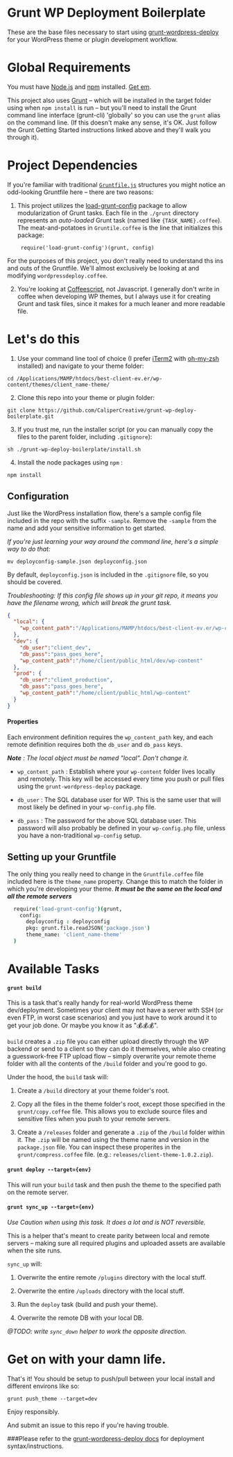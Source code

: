 Grunt WP Deployment Boilerplate
===========================

These are the base files necessary to start using [grunt-wordpress-deploy](https://github.com/CaliperCreative/grunt-wordpress-deploy) for your WordPress theme or plugin development workflow.


Global Requirements
===========================

You must have [Node.js](http://nodejs.org/) and [npm](https://www.npmjs.org/) installed. [Get em](https://docs.npmjs.com/getting-started/installing-node).

This project also uses [Grunt](http://gruntjs.com/getting-started) – which will be installed in the target folder using when `npm install` is run – but you'll need to install the Grunt command line interface (grunt-cli) 'globally' so you can use the `grunt` alias on the command line. (If this doesn't make any sense, it's OK. Just follow the Grunt Getting Started instructions linked above and they'll walk you through it).


Project Dependencies
===========================

If you're familiar with traditional [`Gruntfile.js`](http://gruntjs.com/sample-gruntfile) structures you might notice an odd-looking Gruntfile here – there are two reasons:

1. This project utilizes the [load-grunt-config](http://firstandthird.github.io/load-grunt-config/) package to allow modularization of Grunt tasks. Each file in the `./grunt` directory represents an _auto-loaded_ Grunt task (named like `{TASK_NAME}.coffee`). The meat-and-potatoes in `Gruntile.coffee` is the line that initializes this package:

        require('load-grunt-config')(grunt, config)

  For the purposes of this project, you don't really need to understand ths ins and outs of the Gruntfile. We'll almost exclusively be looking at and modifying `wordpressdeploy.coffee`.

2. You're looking at [Coffeescript](http://coffeescript.org), not Javascript. I generally don't write in coffee when developing WP themes, but I always use it for creating Grunt and task files, since it makes for a much leaner and more readable file.


Let's do this
===========================

1. Use your command line tool of choice (I prefer [iTerm2](http://iterm2.com/) with [oh-my-zsh](https://github.com/robbyrussell/oh-my-zsh) installed) and navigate to your theme folder:

  ```
  cd /Applications/MAMP/htdocs/best-client-ev.er/wp-content/themes/client_name-theme/
  ```

2. Clone this repo into your theme or plugin folder:

  ```
  git clone https://github.com/CaliperCreative/grunt-wp-deploy-boilerplate.git
  ```

3. If you trust me, run the installer script (or you can manually copy the files to the parent folder, including `.gitignore`):

  ```
  sh ./grunt-wp-deploy-boilerplate/install.sh
  ```

4. Install the node packages using `npm` :

  ```
  npm install
  ```

## Configuration

Just like the WordPress installation flow, there's a sample config file included in the repo with the suffix `-sample`. Remove the `-sample` from the name and add your sensitive information to get started.

_If you're just learning your way around the command line, here's a simple way to do that:_

```
mv deployconfig-sample.json deployconfig.json
```

By default, `deployconfig.json` is included in the `.gitignore` file, so you should be covered. 

_Troubleshooting: If this config file shows up in your git repo, it means you have the filename wrong, which will break the grunt task._


```json
{
  "local": {
    "wp_content_path":"/Applications/MAMP/htdocs/best-client-ev.er/wp-content"
  },
  "dev": {
    "db_user":"client_dev",
    "db_pass":"pass_goes_here",
    "wp_content_path":"/home/client/public_html/dev/wp-content"
  },
  "prod": {
    "db_user":"client_production",
    "db_pass":"pass_goes_here",
    "wp_content_path":"/home/client/public_html/wp-content"
  }
}

```

#### Properties

Each environment definition requires the `wp_content_path` key, and each remote definition requires both the `db_user` and `db_pass` keys.

_**Note** : The local object must be named "local". Don't change it._

* `wp_content_path` : Establish where your `wp-content` folder lives locally and remotely. This key will be accessed every time you push or pull files using the `grunt-wordpress-deploy` package.

* `db_user` : The SQL database user for WP. This is the same user that will most likely be defined in your `wp-config.php` file.

* `db_pass` : The password for the above SQL database user. This password will also probably be defined in your `wp-config.php` file, unless you have a non-traditional `wp-config` setup.


## Setting up your Gruntfile

The only thing you really need to change in the `Gruntfile.coffee` file included here is the `theme_name` property. Change this to match the folder in which you're developing your theme. **_It must be the same on the local and all the remote servers_**

```coffee
  require('load-grunt-config')(grunt,
    config:
      deployconfig : deployconfig
      pkg: grunt.file.readJSON('package.json')
      theme_name: 'client_name-theme'      
  )
```


Available Tasks
===========================

#### `grunt build`

This is a task that's really handy for real-world WordPress theme dev/deployment. Sometimes your client may not have a server with SSH (or even FTP, in worst case scenarios) and you just have to work around it to get your job done. Or maybe you know it as ":moneybag::moneybag::moneybag:".

`build` creates a `.zip` file you can either upload directly through the WP backend or send to a client so they can do it themselves, while also creating a guesswork-free FTP upload flow – simply overwrite your remote theme folder with all the contents of the `/build` folder and you're good to go.

Under the hood, the `build` task will:

1. Create a `/build` directory at your theme folder's root.

2. Copy all the files in the theme folder's root, except those specified in the `grunt/copy.coffee` file. This allows you to exclude source files and sensitive files when you push to your remote servers.

3. Create a `/releases` folder and generate a `.zip` of the `/build` folder within it. The `.zip` will be named using the theme name and version in the `package.json` file. You can inspect these properites in the `grunt/compress.coffee` file. (e.g.: `releases/client-theme-1.0.2.zip`).


#### `grunt deploy --target={env}`

This will run your `build` task and then push the theme to the specified path on the remote server.

#### `grunt sync_up --target={env}`

_Use Caution when using this task. It does a lot and is NOT reversible._

This is a helper that's meant to create parity between local and remote servers – making sure all required plugins and uploaded assets are available when the site runs.

`sync_up` will:

1. Overwrite the entire remote `/plugins` directory with the local stuff.

2. Overwrite the entire `/uploads` directory with the local stuff.

3. Run the `deploy` task (build and push your theme).

4. Overwrite the remote DB with your local DB.

_@TODO: write `sync_down` helper to work the opposite direction._



Get on with your damn life.
===========================

That's it! You should be setup to push/pull between your local install and different environs like so:

```
grunt push_theme --target=dev
```

Enjoy responsibly.

And submit an issue to this repo if you're having trouble.


###Please refer to the [grunt-wordpress-deploy docs](https://github.com/CaliperCreative/grunt-wordpress-deploy/) for deployment syntax/instructions.


